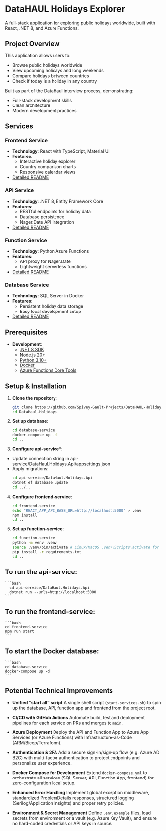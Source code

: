 # DataHAUL Holidays Explorer

A full-stack application for exploring public holidays worldwide, built with React, .NET 8, and Azure Functions.

## Project Overview

This application allows users to:

- Browse public holidays worldwide
- View upcoming holidays and long weekends
- Compare holidays between countries
- Check if today is a holiday in any country

Built as part of the DataHaul interview process, demonstrating:

- Full-stack development skills
- Clean architecture
- Modern development practices

## Services

### Frontend Service

- **Technology**: React with TypeScript, Material UI
- **Features**:
  - Interactive holiday explorer
  - Country comparison charts
  - Responsive calendar views
- [Detailed README](./frontend-service/README.md)

### API Service

- **Technology**: .NET 8, Entity Framework Core
- **Features**:
  - RESTful endpoints for holiday data
  - Database persistence
  - Nager.Date API integration
- [Detailed README](./api-service/README.md)

### Function Service

- **Technology**: Python Azure Functions
- **Features**:
  - API proxy for Nager.Date
  - Lightweight serverless functions
- [Detailed README](./function-service/README.md)

### Database Service

- **Technology**: SQL Server in Docker
- **Features**:
  - Persistent holiday data storage
  - Easy local development setup
- [Detailed README](./database-service/README.md)

## Prerequisites

- **Development**:
  - [.NET 8 SDK](https://dotnet.microsoft.com/download)
  - [Node.js 20+](https://nodejs.org/)
  - [Python 3.10+](https://www.python.org/downloads/)
  - [Docker](https://www.docker.com/products/docker-desktop)
  - [Azure Functions Core Tools](https://learn.microsoft.com/en-us/azure/azure-functions/functions-run-local?tabs=linux%2Cisolated-process%2Cnode-v4%2Cpython-v2%2Chttp-trigger%2Ccontainer-apps&pivots=programming-language-python)

## Setup & Installation

1. **Clone the repository**:

   ```bash
   git clone https://github.com/Spivey-Gault-Projects/DataHAUL-Holidays.git
   cd DataHaul-Holidays
   ```

2. **Set up database**:

   ```bash
   cd database-service
   docker-compose up -d
   cd ..
   ```

3. **Configure api-service\***:

- Update connection string in api-service/DataHaul.Holidays.Api/appsettings.json
- Apply migrations:
  ```bash
  cd api-service/DataHaul.Holidays.Api
  dotnet ef database update
  cd ../..
  ```

4. **Configure frontend-service**:

   ```bash
   cd frontend-service
   echo "REACT_APP_API_BASE_URL=http://localhost:5000" > .env
   npm install
   cd ..
   ```

5. **Set up function-service**:
   ```bash
   cd function-service
   python -m venv .venv
   source .venv/bin/activate # Linux/MacOS .venv\Scripts\activate for Windows
   pip install -r requirements.txt
   cd ..
   ```

## To run the api-service:

    ```bash
      cd api-service/DataHaul.Holidays.Api
      dotnet run --urls=http://localhost:5000
    ```

## To run the frontend-service:

    ```bash
    cd frontend-service
    npm run start
    ```

## To start the Docker database:

    ```bash
    cd database-service
    docker-compose up -d
    ```

## Potential Technical Improvements

- **Unified “start all” script**
  A single shell script (`start-services.sh`) to spin up the database, API, function app and frontend from the project root.

- **CI/CD with GitHub Actions**
  Automate build, test and deployment pipelines for each service on PRs and merges to `main`.

- **Azure Deployment**
  Deploy the API and Function App to Azure App Services (or Azure Functions) with Infrastructure-as-Code (ARM/Bicep/Terraform).

- **Authentication & 2FA**
  Add a secure sign-in/sign-up flow (e.g. Azure AD B2C) with multi-factor authentication to protect endpoints and personalize user experience.

- **Docker Compose for Development**
  Extend `docker-compose.yml` to orchestrate all services (SQL Server, API, Function App, frontend) for zero-configuration local setup.

- **Enhanced Error Handling**
  Implement global exception middleware, standardized ProblemDetails responses, structured logging (Serilog/Application Insights) and proper retry policies.

- **Environment & Secret Management**
  Define `.env.example` files, load secrets from environment or a vault (e.g. Azure Key Vault), and ensure no hard-coded credentials or API keys in source.
